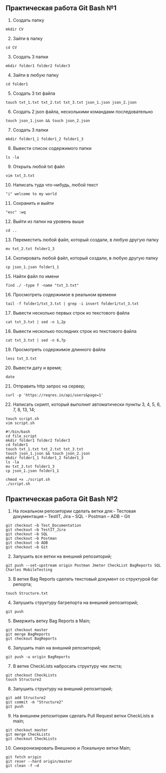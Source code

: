 ## Практическая работа Git Bash №1
1.	Создать папку
```
mkdir CV
```
2.	Зайти в папку
```
cd CV
```
3.	Создать 3 папки
```
mkdir folder1 folder2 folder3
```
4.	Зайти в любую папку
```
cd folder1
```
5.	Создать 3 txt файла
```
touch txt_1.txt txt_2.txt txt_3.txt json_1.json json_2.json
```
6.	Создать 2 json файла, несколькими командами последовательно
```
touch json_1.json && touch json_2.json
```
7.	Создать 3 папки
```
mkdir folder1_1 folder1_2 folder1_3
```
8.	Вывести список содержимого папки
```
ls -la
```
9.	Открыть любой txt файл
```
vim txt_3.txt
```
10.	Написать туда что-нибудь, любой текст
```
"i" welcome to my world
```
11.	Сохранить и выйти
```
"esc" :wq
```
12.	Выйти из папки на уровень выше
```
cd ..
```
13.	Переместить любой файл, который создали, в любую другую папку
```
mv txt_2.txt folder1_3
```
14.	Скопировать любой файл, который создали, в любую другую папку
```
cp json_1.json folder1_1
```
15.	Найти файл по имени
```
find ./ -type f -name "txt_3.txt"
```
16.	Просмотреть содержимое в реальном времени
```
tail -f folder1/txt_3.txt | grep -i insert folder1/txt_3.txt
```
17.	Вывести несколько первых строк из текстового файла
```
cat txt_3.txt | sed -n 1,2p
```
18.	Вывести несколько последних строк из текстового файла
```
cat txt_3.txt | sed -n 6,7p
```
19.	Просмотреть содержимое длинного файла
```
less txt_3.txt
```
20.	Вывести дату и время;
```
date
```
21.	Отправить http запрос на сервер;
```
curl -p 'https://reqres.in/api/users&page=1'
```
22.	Написать скрипт, который выполнит автоматически пункты 3, 4, 5, 6, 7, 8, 13, 14;
```
touch script.sh
vim script.sh

#!/bin/bash
cd file_script
mkdir folder1 folder2 folder3
cd folder1
touch txt_1.txt txt_2.txt txt_3.txt
touch json_1.json && touch json_2.json
mkdir folder1_1 folder1_2 folder1_3
ls -la
mv txt_2.txt folder1_3
cp json_1.json folder1_1

chmod +x ./script.sh
./script.sh
```
## Практическая работа Git Bash №2
1.	На локальном репозитории сделать ветки для:- Тестовая документация – TestIT, Jira – SQL - Postman – ADB – Git
```
git checkout –b Test_Documentation
git checkout –b TestIT_Jira
git checkout –b SQL
git checkout –b Postman
git checkout –b ADB
git checkout –b Git
```
2.	Запушить все ветки на внешний репозиторий;
```
git push --set-upstream origin Postman Jmeter CheckList BagReports SQL Charles MobileTesting
```
3.	В ветке Bag Reports сделать текстовый документ со структурой баг репорта;
```
touch Structure.txt
```
4.	Запушить структуру багрепорта на внешний репозиторий;
```
git push
```
5.	Вмержить ветку Bag Reports в Main;
```
git checkout master
git merge BagReports
git checkout BagReports
```
6.	Запушить main на внешний репозиторий;
```
git push -u origin BagReports
```
7.	В ветке CheckLists набросать структуру чек листа;
```
git checkout CheckLists
touch Structure2
```
8.	Запушить структуру на внешний репозиторий;
```
git add Structure2
git commit -m "Structure2"
git push
```
9.	На внешнем репозитории сделать Pull Request ветки CheckLists в main;
```
git checkout master
git merge CheckLists
git checkout CheckLists
```
10.	Синхронизировать Внешнюю и Локальную ветки Main;
```
git fetch origin
git reser --hard origin/master
git clean -f –d
```
